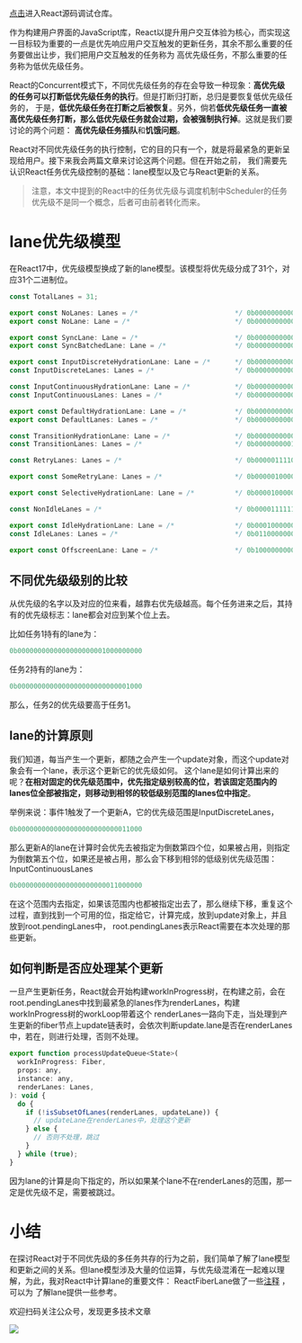[点击](https://github.com/neroneroffy/react-source-code-debug)进入React源码调试仓库。

作为构建用户界面的JavaScript库，React以提升用户交互体验为核心，而实现这一目标较为重要的一点是优先响应用户交互触发的更新任务，其余不那么重要的任务要做出让步，我们把用户交互触发的任务称为
高优先级任务，不那么重要的任务称为低优先级任务。

React的Concurrent模式下，不同优先级任务的存在会导致一种现象：**高优先级的任务可以打断低优先级任务的执行**。但是打断归打断，总归是要恢复低优先级任务的，
于是，**低优先级任务在打断之后被恢复**。另外，倘若**低优先级任务一直被高优先级任务打断，那么低优先级任务就会过期，会被强制执行掉**。这就是我们要讨论的两个问题：
**高优先级任务插队**和**饥饿问题**。

React对不同优先级任务的执行控制，它的目的只有一个，就是将最紧急的更新呈现给用户。接下来我会两篇文章来讨论这两个问题。但在开始之前，
我们需要先认识React任务优先级控制的基础：lane模型以及它与React更新的关系。

> 注意，本文中提到的React中的任务优先级与调度机制中Scheduler的任务优先级不是同一个概念，后者可由前者转化而来。

# lane优先级模型
在React17中，优先级模型换成了新的lane模型。该模型将优先级分成了31个，对应31个二进制位。
```javascript
const TotalLanes = 31;

export const NoLanes: Lanes = /*                        */ 0b0000000000000000000000000000000;
export const NoLane: Lane = /*                          */ 0b0000000000000000000000000000000;

export const SyncLane: Lane = /*                        */ 0b0000000000000000000000000000001;
export const SyncBatchedLane: Lane = /*                 */ 0b0000000000000000000000000000010;

export const InputDiscreteHydrationLane: Lane = /*      */ 0b0000000000000000000000000000100;
const InputDiscreteLanes: Lanes = /*                    */ 0b0000000000000000000000000011000;

const InputContinuousHydrationLane: Lane = /*           */ 0b0000000000000000000000000100000;
const InputContinuousLanes: Lanes = /*                  */ 0b0000000000000000000000011000000;

export const DefaultHydrationLane: Lane = /*            */ 0b0000000000000000000000100000000;
export const DefaultLanes: Lanes = /*                   */ 0b0000000000000000000111000000000;

const TransitionHydrationLane: Lane = /*                */ 0b0000000000000000001000000000000;
const TransitionLanes: Lanes = /*                       */ 0b0000000001111111110000000000000;

const RetryLanes: Lanes = /*                            */ 0b0000011110000000000000000000000;

export const SomeRetryLane: Lanes = /*                  */ 0b0000010000000000000000000000000;

export const SelectiveHydrationLane: Lane = /*          */ 0b0000100000000000000000000000000;

const NonIdleLanes = /*                                 */ 0b0000111111111111111111111111111;

export const IdleHydrationLane: Lane = /*               */ 0b0001000000000000000000000000000;
const IdleLanes: Lanes = /*                             */ 0b0110000000000000000000000000000;

export const OffscreenLane: Lane = /*                   */ 0b1000000000000000000000000000000;

```

## 不同优先级级别的比较
从优先级的名字以及对应的位来看，越靠右优先级越高。每个任务进来之后，其持有的优先级标志：lane都会对应到某个位上去。

比如任务1持有的lane为：
```javascript
0b0000000000000000000001000000000
```
任务2持有的lane为：
```javascript
0b0000000000000000000000000001000
```
那么，任务2的优先级要高于任务1。

## lane的计算原则
我们知道，每当产生一个更新，都随之会产生一个update对象，而这个update对象会有一个lane，表示这个更新它的优先级如何。
这个lane是如何计算出来的呢？**在相对固定的优先级范围中，优先指定级别较高的位，若该固定范围内的lanes位全部被指定，则移动到相邻的较低级别范围的lanes位中指定**。

举例来说：事件1触发了一个更新A，它的优先级范围是InputDiscreteLanes，
```javascript
0b0000000000000000000000000011000
```

那么更新A的lane在计算时会优先去被指定为倒数第四个位，如果被占用，则指定为倒数第五个位，如果还是被占用，那么会下移到相邻的低级别优先级范围：InputContinuousLanes
```javascript
0b0000000000000000000000011000000
```
在这个范围内去指定，如果该范围内也都被指定出去了，那么继续下移，重复这个过程，直到找到一个可用的位，指定给它，计算完成，放到update对象上，并且放到root.pendingLanes中，
root.pendingLanes表示React需要在本次处理的那些更新。

## 如何判断是否应处理某个更新
一旦产生更新任务，React就会开始构建workInProgress树，在构建之前，会在root.pendingLanes中找到最紧急的lanes作为renderLanes，构建workInProgress树的workLoop带着这个
renderLanes一路向下走，当处理到产生更新的fiber节点上update链表时，会依次判断update.lane是否在renderLanes中，若在，则进行处理，否则不处理。
```javascript
export function processUpdateQueue<State>(
  workInProgress: Fiber,
  props: any,
  instance: any,
  renderLanes: Lanes,
): void {
  do {
    if (!isSubsetOfLanes(renderLanes, updateLane)) {
      // updateLane在renderLanes中，处理这个更新
    } else {
      // 否则不处理，跳过
    }
  } while (true);
}
```
因为lane的计算是向下指定的，所以如果某个lane不在renderLanes的范围，那一定是优先级不足，需要被跳过。
# 小结
在探讨React对于不同优先级的多任务共存的行为之前，我们简单了解了lane模型和更新之间的关系。但lane模型涉及大量的位运算，与优先级混淆在一起难以理解，为此，我对React中计算lane的重要文件：
ReactFiberLane做了一些[注释](https://github.com/neroneroffy/react-source-code-debug/blob/master/src/react/v17/react-reconciler/src/ReactFiberLane.js) ，可以为
了解lane提供一些参考。

欢迎扫码关注公众号，发现更多技术文章

![](https://neroht.com/qrcode-small.jpg)
